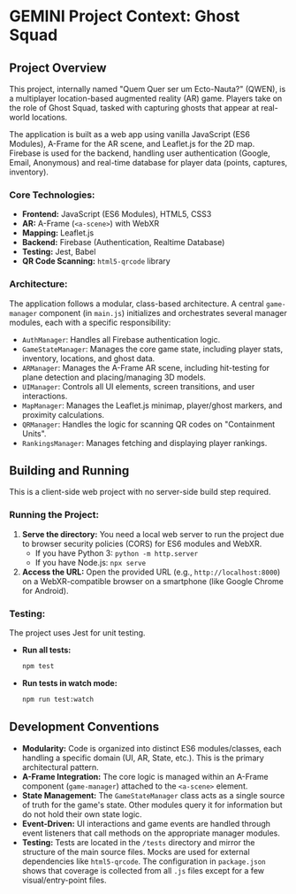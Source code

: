 # GEMINI Project Context: Ghost Squad

## Project Overview

This project, internally named "Quem Quer ser um Ecto-Nauta?" (QWEN), is a multiplayer location-based augmented reality (AR) game. Players take on the role of Ghost Squad, tasked with capturing ghosts that appear at real-world locations.

The application is built as a web app using vanilla JavaScript (ES6 Modules), A-Frame for the AR scene, and Leaflet.js for the 2D map. Firebase is used for the backend, handling user authentication (Google, Email, Anonymous) and real-time database for player data (points, captures, inventory).

### Core Technologies:

*   **Frontend:** JavaScript (ES6 Modules), HTML5, CSS3
*   **AR:** A-Frame (`<a-scene>`) with WebXR
*   **Mapping:** Leaflet.js
*   **Backend:** Firebase (Authentication, Realtime Database)
*   **Testing:** Jest, Babel
*   **QR Code Scanning:** `html5-qrcode` library

### Architecture:

The application follows a modular, class-based architecture. A central `game-manager` component (in `main.js`) initializes and orchestrates several manager modules, each with a specific responsibility:

*   `AuthManager`: Handles all Firebase authentication logic.
*   `GameStateManager`: Manages the core game state, including player stats, inventory, locations, and ghost data.
*   `ARManager`: Manages the A-Frame AR scene, including hit-testing for plane detection and placing/managing 3D models.
*   `UIManager`: Controls all UI elements, screen transitions, and user interactions.
*   `MapManager`: Manages the Leaflet.js minimap, player/ghost markers, and proximity calculations.
*   `QRManager`: Handles the logic for scanning QR codes on "Containment Units".
*   `RankingsManager`: Manages fetching and displaying player rankings.

## Building and Running

This is a client-side web project with no server-side build step required.

### Running the Project:

1.  **Serve the directory:** You need a local web server to run the project due to browser security policies (CORS) for ES6 modules and WebXR.
    *   If you have Python 3: `python -m http.server`
    *   If you have Node.js: `npx serve`
2.  **Access the URL:** Open the provided URL (e.g., `http://localhost:8000`) on a WebXR-compatible browser on a smartphone (like Google Chrome for Android).

### Testing:

The project uses Jest for unit testing.

*   **Run all tests:**
    ```bash
    npm test
    ```
*   **Run tests in watch mode:**
    ```bash
    npm run test:watch
    ```

## Development Conventions

*   **Modularity:** Code is organized into distinct ES6 modules/classes, each handling a specific domain (UI, AR, State, etc.). This is the primary architectural pattern.
*   **A-Frame Integration:** The core logic is managed within an A-Frame component (`game-manager`) attached to the `<a-scene>` element.
*   **State Management:** The `GameStateManager` class acts as a single source of truth for the game's state. Other modules query it for information but do not hold their own state logic.
*   **Event-Driven:** UI interactions and game events are handled through event listeners that call methods on the appropriate manager modules.
*   **Testing:** Tests are located in the `/tests` directory and mirror the structure of the main source files. Mocks are used for external dependencies like `html5-qrcode`. The configuration in `package.json` shows that coverage is collected from all `.js` files except for a few visual/entry-point files.
